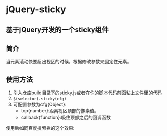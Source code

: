 jQuery-sticky
=============

## 基于jQuery开发的一个sticky组件

## 简介
当元素滚动快要超出视区的时候，根据修改参数来固定住元素。

## 使用方法
1. 引入仓库build目录下的sticky.js或者在你的脚本代码前面粘上文件里的代码
2. ```$(selector).sticky(cfg)```
3. 可配置参数为cfg{Object}:
	* top{number}:距离视区顶部的像素值。
	* callback{function}:吸住顶部之后的回调函数

使用后如同百度搜索拦的这个效果:
